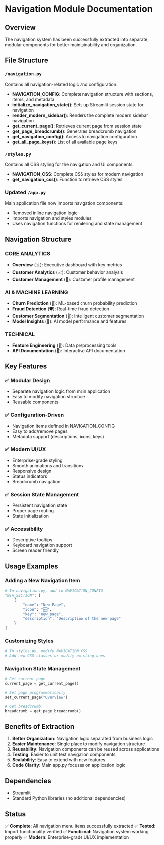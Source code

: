 # Navigation Module Documentation

## Overview
The navigation system has been successfully extracted into separate, modular components for better maintainability and organization.

## File Structure

### `/navigation.py`
Contains all navigation-related logic and configuration:

- **NAVIGATION_CONFIG**: Complete navigation structure with sections, items, and metadata
- **initialize_navigation_state()**: Sets up Streamlit session state for navigation
- **render_modern_sidebar()**: Renders the complete modern sidebar navigation
- **get_current_page()**: Retrieves current page from session state
- **get_page_breadcrumb()**: Generates breadcrumb navigation
- **get_navigation_config()**: Access to navigation configuration
- **get_all_page_keys()**: List of all available page keys

### `/styles.py`
Contains all CSS styling for the navigation and UI components:

- **NAVIGATION_CSS**: Complete CSS styles for modern navigation
- **get_navigation_css()**: Function to retrieve CSS styles

### Updated `/app.py`
Main application file now imports navigation components:
- Removed inline navigation logic
- Imports navigation and styles modules
- Uses navigation functions for rendering and state management

## Navigation Structure

### CORE ANALYTICS
- **Overview** (📊): Executive dashboard with key metrics
- **Customer Analytics** (📈): Customer behavior analysis  
- **Customer Management** (👥): Customer profile management

### AI & MACHINE LEARNING
- **Churn Prediction** (🔮): ML-based churn probability prediction
- **Fraud Detection** (🛡️): Real-time fraud detection
- **Customer Segmentation** (🎯): Intelligent customer segmentation
- **Model Insights** (🧠): AI model performance and features

### TECHNICAL
- **Feature Engineering** (🔧): Data preprocessing tools
- **API Documentation** (🔌): Interactive API documentation

## Key Features

### ✅ Modular Design
- Separate navigation logic from main application
- Easy to modify navigation structure
- Reusable components

### ✅ Configuration-Driven
- Navigation items defined in NAVIGATION_CONFIG
- Easy to add/remove pages
- Metadata support (descriptions, icons, keys)

### ✅ Modern UI/UX
- Enterprise-grade styling
- Smooth animations and transitions
- Responsive design
- Status indicators
- Breadcrumb navigation

### ✅ Session State Management
- Persistent navigation state
- Proper page routing
- State initialization

### ✅ Accessibility
- Descriptive tooltips
- Keyboard navigation support
- Screen reader friendly

## Usage Examples

### Adding a New Navigation Item
```python
# In navigation.py, add to NAVIGATION_CONFIG
"NEW_SECTION": [
    {
        "name": "New Page",
        "icon": "🆕",
        "key": "new_page",
        "description": "Description of the new page"
    }
]
```

### Customizing Styles
```python
# In styles.py, modify NAVIGATION_CSS
# Add new CSS classes or modify existing ones
```

### Navigation State Management
```python
# Get current page
current_page = get_current_page()

# Set page programmatically  
set_current_page("Overview")

# Get breadcrumb
breadcrumb = get_page_breadcrumb()
```

## Benefits of Extraction

1. **Better Organization**: Navigation logic separated from business logic
2. **Easier Maintenance**: Single place to modify navigation structure
3. **Reusability**: Navigation components can be reused across applications
4. **Testing**: Easier to unit test navigation components
5. **Scalability**: Easy to extend with new features
6. **Code Clarity**: Main app.py focuses on application logic

## Dependencies
- Streamlit
- Standard Python libraries (no additional dependencies)

## Status
✅ **Complete**: All navigation menu items successfully extracted
✅ **Tested**: Import functionality verified
✅ **Functional**: Navigation system working properly
✅ **Modern**: Enterprise-grade UI/UX implementation
